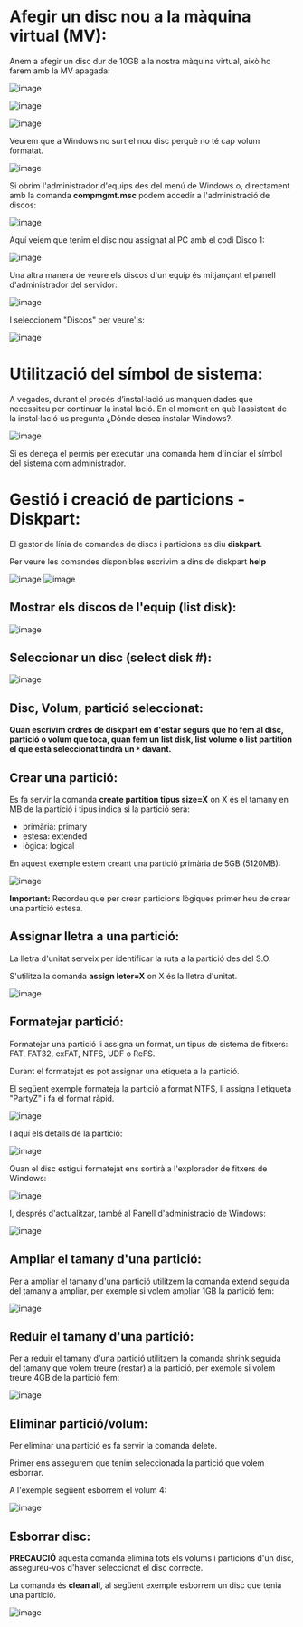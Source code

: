 # Afegir un disc nou a la màquina virtual (MV):

Anem a afegir un disc dur de 10GB a la nostra màquina virtual, això ho farem amb la MV apagada:

![image](https://github.com/XaSaFa/MP04/assets/110727546/56fd5caa-0459-4c6d-bfdd-ca1a5a32b509)

![image](https://github.com/XaSaFa/MP04/assets/110727546/50311426-d863-4933-ab45-9697b1937278)

![image](https://github.com/XaSaFa/MP04/assets/110727546/f814b192-12d7-4e18-b3b7-a0c6801d4789)

Veurem que a Windows no surt el nou disc perquè no té cap volum formatat.

![image](https://github.com/XaSaFa/MP04/assets/110727546/e5863a3d-2bf1-4caf-9e90-ac251e95fe5e)

Si obrim l'administrador d'equips des del menú de Windows o, directament amb la comanda **compmgmt.msc** podem accedir a l'administració de discos:

![image](https://github.com/XaSaFa/MP04/assets/110727546/0a34e681-8470-4d0d-9eb3-20ccd128d490)

Aquí veiem que tenim el disc nou assignat al PC amb el codi Disco 1:

![image](https://github.com/XaSaFa/MP04/assets/110727546/86228d3e-5a7d-4646-99ed-cce0da3ff5db)

Una altra manera de veure els discos d'un equip és mitjançant el panell d'administrador del servidor:

![image](https://github.com/XaSaFa/MP04/assets/110727546/330c1029-912e-4ae9-8420-abb244b0f22a)

I seleccionem "Discos" per veure'ls:

![image](https://github.com/XaSaFa/MP04/assets/110727546/8403c78f-f6bd-4010-ab7e-edcd4203dc2f)

# Utilització del símbol de sistema:

A vegades, durant el procés d’instal·lació us manquen dades que necessiteu per continuar la instal·lació. En el moment en què l’assistent de la instal·lació us pregunta ¿Dónde desea instalar Windows?.

![image](https://github.com/XaSaFa/MP04/assets/110727546/f63730b3-1466-4523-a788-5b170155aa92)

Si es denega el permís per executar una comanda hem d'iniciar el símbol del sistema com administrador.

# Gestió i creació de particions - Diskpart:

El gestor de línia de comandes de discs i particions es diu **diskpart**.

Per veure les comandes disponibles escrivim a dins de diskpart **help**

![image](https://github.com/XaSaFa/MP04/assets/110727546/56568931-f654-4acf-bc33-e723de0a6230)
![image](https://github.com/XaSaFa/MP04/assets/110727546/d3eb0cd1-2349-4583-8fb9-bc6bb1be0f0d)

## Mostrar els discos de l'equip (list disk):

![image](https://github.com/XaSaFa/MP04/assets/110727546/6060997c-26e3-48b8-b255-1b9320d818e9)

## Seleccionar un disc (select disk #):

![image](https://github.com/XaSaFa/MP04/assets/110727546/38fabf2c-77e7-428e-99fb-ecb00f67c05f)

## Disc, Volum, partició seleccionat:

**Quan escrivim ordres de diskpart em d'estar segurs que ho fem al disc, partició o volum que toca, quan fem un list disk, list volume o list partition el que està seleccionat tindrà un ```*``` davant.**

## Crear una partició:

Es fa servir la comanda **create partition tipus size=X** on X és el tamany en MB de la partició i tipus indica si la partició serà:

- primària: primary
- estesa: extended
- lògica: logical

 En aquest exemple estem creant una partició primària de 5GB (5120MB):

![image](https://github.com/XaSaFa/MP04/assets/110727546/da712de6-74bc-46f5-a07f-8d4c197d79fb)

**Important:** Recordeu que per crear particions lògiques primer heu de crear una partició estesa.

## Assignar lletra a una partició:

La lletra d'unitat serveix per identificar la ruta a la partició des del S.O.

S'utilitza la comanda **assign leter=X** on X és la lletra d'unitat.

![image](https://github.com/XaSaFa/MP04/assets/110727546/6a56c7da-cd6e-47b5-86fd-0e012270058a)

## Formatejar partició:

Formatejar una partició li assigna un format, un tipus de sistema de fitxers: FAT, FAT32, exFAT, NTFS, UDF o ReFS.

Durant el formatejat es pot assignar una etiqueta a la partició. 

El següent exemple formateja la partició a format NTFS, li assigna l'etiqueta "PartyZ" i fa el format ràpid.

![image](https://github.com/XaSaFa/MP04/assets/110727546/7b895a94-916e-4af6-8372-09cbd2a26c0d)

I aquí els detalls de la partició:

![image](https://github.com/XaSaFa/MP04/assets/110727546/421fde10-998e-4c30-a3a0-a1be23753e27)

Quan el disc estigui formatejat ens sortirà a l'explorador de fitxers de Windows:

![image](https://github.com/XaSaFa/MP04/assets/110727546/07b3ff97-ef8f-4499-8e32-c86744bcf146)

I, després d'actualitzar, també al Panell d'administració de Windows:

![image](https://github.com/XaSaFa/MP04/assets/110727546/6b4b0885-54d4-4646-bf8b-09f753ab948c)

## Ampliar el tamany d'una partició:

Per a ampliar el tamany d'una partició utilitzem la comanda extend seguida del tamany a ampliar, per exemple si volem ampliar 1GB la partició fem:

![image](https://github.com/XaSaFa/MP04/assets/110727546/d92cd18c-a041-40b1-86a2-28c8372e39d2)

## Reduir el tamany d'una partició:

Per a reduir el tamany d'una partició utilitzem la comanda shrink seguida del tamany que volem treure (restar) a la partició, per exemple si volem treure 4GB de la partició fem:

![image](https://github.com/XaSaFa/MP04/assets/110727546/ed10e250-c345-487a-bd43-e73732d1e527)

## Eliminar partició/volum:

Per eliminar una partició es fa servir la comanda delete.

Primer ens assegurem que tenim seleccionada la partició que volem esborrar.

A l'exemple següent esborrem el volum 4:

![image](https://github.com/XaSaFa/MP04/assets/110727546/ee35864a-c7ba-4a51-b8ff-f3693cbece8d)

## Esborrar disc:

**PRECAUCIÓ** aquesta comanda elimina tots els volums i particions d'un disc, assegureu-vos d'haver seleccionat el disc correcte.

La comanda és **clean all**, al següent exemple esborrem un disc que tenia una partició.

![image](https://github.com/XaSaFa/MP04/assets/110727546/b7a94065-33ff-4d07-bfa5-4432032aee0d)







